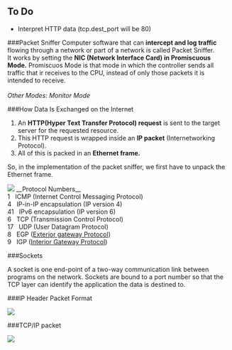 ## To Do

- Interpret HTTP data (tcp.dest_port will be 80)

###Packet Sniffer
Computer software that can __intercept and log traffic__ flowing through a network or part of a network is called 
Packet Sniffer.
<br />
It works by setting the __NIC (Network Interface Card) in Promiscuous Mode.__
Promiscuos Mode is that mode in which the controller sends all traffic that ir receives to the CPU, instead of only those packets it is intended to receive.
<br /><br />
_Other Modes: Monitor Mode_

###How Data Is Exchanged on the Internet

1.	An __HTTP(Hyper Text Transfer Protocol) request__ is sent to the target server for the requested resource.
2.	This HTTP request is wrapped inside an __IP packet__ (Internetworking Protocol).
3.	All of this is packed in an __Ethernet frame.__

So, in the implementation of the packet sniffer, we first have to unpack the Ethernet frame.

<img src="Other/ethernet_frame.png">
__Protocol Numbers__<br/>
1 		&nbsp;&nbsp;ICMP (Internet Control Messaging Protocol)<br/>
4		&nbsp;&nbsp;IP-in-IP encapsulation (IP version 4)<br/>
41		&nbsp;&nbsp;IPv6 encapsulation (IP version 6)<br/>
6		&nbsp;&nbsp;TCP (Transmission Control Protocol)<br/>
17		&nbsp;&nbsp;UDP (User Datagram Protocol)<br/>
8 		&nbsp;&nbsp;EGP (<a href="https://en.wikipedia.org/wiki/Exterior_Gateway_Protocol">Exterior gateway Protocol</a>)<br/>
9		&nbsp;&nbsp;IGP (<a href="https://en.wikipedia.org/wiki/Interior_gateway_protocol">Interior Gateway Protocol</a>)<br/>


###Sockets

A socket is one end-point of a two-way communication link between programs on the network. Sockets are bound to a port number so that the TCP layer can identify the application the data is destined to. 

###IP Header Packet Format

<img src="Other/ip_header_diagram.png">

###TCP/IP packet

<img src="Other/tcp_ip_packet_diagram.png">


















